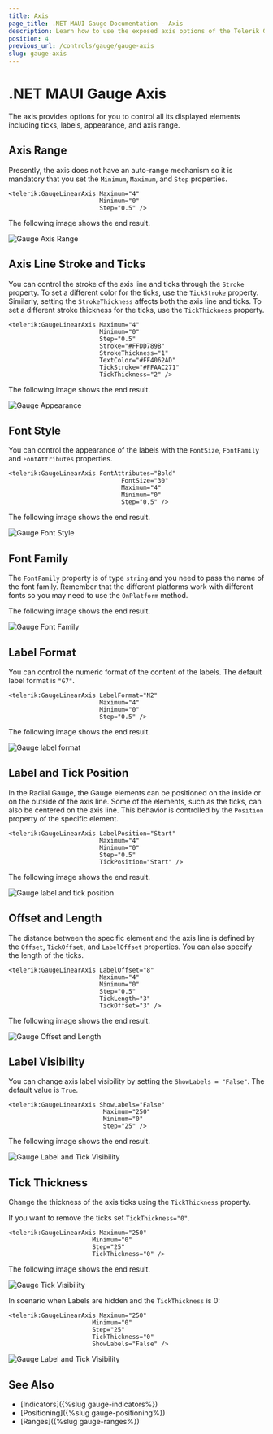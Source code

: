 ```yaml
---
title: Axis
page_title: .NET MAUI Gauge Documentation - Axis
description: Learn how to use the exposed axis options of the Telerik Gauge for .NET MAUI control to set the axis range, line stroke, ticks, font style and font family, and more.
position: 4
previous_url: /controls/gauge/gauge-axis
slug: gauge-axis
---
```


# .NET MAUI Gauge Axis

The axis provides options for you to control all its displayed elements including ticks, labels, appearance, and axis range.

## Axis Range

Presently, the axis does not have an auto-range mechanism so it is mandatory that you set the `Minimum`, `Maximum`, and `Step` properties.

```XAML
<telerik:GaugeLinearAxis Maximum="4"
					     Minimum="0"
					     Step="0.5" />
```


The following image shows the end result.  

![Gauge Axis Range](images/gauge-axis-range.png)

## Axis Line Stroke and Ticks

You can control the stroke of the axis line and ticks through the `Stroke` property. To set a different color for the ticks, use the `TickStroke` property. Similarly, setting the `StrokeThickness` affects both the axis line and ticks. To set a different stroke thickness for the ticks, use the `TickThickness` property.

```XAML
<telerik:GaugeLinearAxis Maximum="4"
					     Minimum="0"
					     Step="0.5"
					     Stroke="#FFDD789B"
					     StrokeThickness="1"
					     TextColor="#FF4062AD"
					     TickStroke="#FFAAC271"
					     TickThickness="2" />
```


The following image shows the end result.

![Gauge Appearance](images/gauge-axis-appearance.png)

## Font Style

You can control the appearance of the labels with the `FontSize`, `FontFamily` and `FontAttributes` properties.

```XAML
<telerik:GaugeLinearAxis FontAttributes="Bold"
                               FontSize="30"
                               Maximum="4"
                               Minimum="0"
                               Step="0.5" />
```


The following image shows the end result.

![Gauge Font Style](images/gauge-axis-fontstyle.png)

## Font Family

The `FontFamily` property is of type `string` and you need to pass the name of the font family. Remember that the different platforms work with different fonts so you may need to use the `OnPlatform` method.

<snippet id='gauge-axis-font-family'/>


The following image shows the end result.

![Gauge Font Family](images/gauge-axis-fontfamily.png)

## Label Format

You can control the numeric format of the content of the labels. The default label format is `"G7"`.

```XAML
<telerik:GaugeLinearAxis LabelFormat="N2"
					     Maximum="4"
					     Minimum="0"
					     Step="0.5" />
```							   

The following image shows the end result.

![Gauge label format](images/gauge-axis-label-format.png)

## Label and Tick Position

In the Radial Gauge, the Gauge elements can be positioned on the inside or on the outside of the axis line. Some of the elements, such as the ticks, can also be centered on the axis line. This behavior is controlled by the `Position` property of the specific element.

```XAML
<telerik:GaugeLinearAxis LabelPosition="Start"
					     Maximum="4"
					     Minimum="0"
					     Step="0.5"
					     TickPosition="Start" />
```


The following image shows the end result.

![Gauge label and tick position](images/gauge-axis-label-and-tick-position.png)

## Offset and Length

The distance between the specific element and the axis line is defined by the `Offset`, `TickOffset`, and `LabelOffset` properties. You can also specify the length of the ticks.

```XAML
<telerik:GaugeLinearAxis LabelOffset="8"
					     Maximum="4"
					     Minimum="0"
					     Step="0.5"
					     TickLength="3"
					     TickOffset="3" />
```							   


The following image shows the end result.

![Gauge Offset and Length](images/gauge-axis-offset-and-length.png)

## Label Visibility

You can change axis label visibility by setting the `ShowLabels = "False"`. The default value is `True`. 

```XAML
<telerik:GaugeLinearAxis ShowLabels="False"
						  Maximum="250"
						  Minimum="0"
						  Step="25" />
```

The following image shows the end result.

![Gauge Label and Tick Visibility](images/gauge-axis-label-hidden.png)

## Tick Thickness

Change the thickness of the axis ticks using the `TickThickness` property. 

If you want to remove the ticks set `TickThickness="0"`.

```XAML
<telerik:GaugeLinearAxis Maximum="250"
					   Minimum="0"
					   Step="25" 
					   TickThickness="0" />
```

The following image shows the end result.

![Gauge Tick Visibility](images/gauge-axis-tick-hidden.png)

In scenario when Labels are hidden and the `TickThickness` is 0:

```XAML
<telerik:GaugeLinearAxis Maximum="250"
					   Minimum="0"
					   Step="25" 
					   TickThickness="0" 
					   ShowLabels="False" />
```

![Gauge Label and Tick Visibility](images/gauge-axis-label-tick-hidden.png)

## See Also

- [Indicators]({%slug gauge-indicators%})
- [Positioning]({%slug gauge-positioning%})
- [Ranges]({%slug gauge-ranges%})
